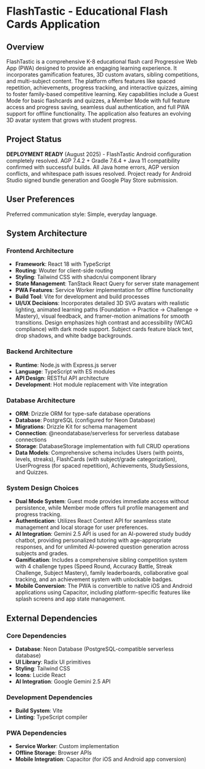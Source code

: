 # FlashTastic - Educational Flash Cards Application

## Overview
FlashTastic is a comprehensive K-8 educational flash card Progressive Web App (PWA) designed to provide an engaging learning experience. It incorporates gamification features, 3D custom avatars, sibling competitions, and multi-subject content. The platform offers features like spaced repetition, achievements, progress tracking, and interactive quizzes, aiming to foster family-based competitive learning. Key capabilities include a Guest Mode for basic flashcards and quizzes, a Member Mode with full feature access and progress saving, seamless dual authentication, and full PWA support for offline functionality. The application also features an evolving 3D avatar system that grows with student progress.

## Project Status
**DEPLOYMENT READY** (August 2025) - FlashTastic Android configuration completely resolved. AGP 7.4.2 + Gradle 7.6.4 + Java 11 compatibility confirmed with successful builds. All Java home errors, AGP version conflicts, and whitespace path issues resolved. Project ready for Android Studio signed bundle generation and Google Play Store submission.

## User Preferences
Preferred communication style: Simple, everyday language.

## System Architecture

### Frontend Architecture
- **Framework**: React 18 with TypeScript
- **Routing**: Wouter for client-side routing
- **Styling**: Tailwind CSS with shadcn/ui component library
- **State Management**: TanStack React Query for server state management
- **PWA Features**: Service Worker implementation for offline functionality
- **Build Tool**: Vite for development and build processes
- **UI/UX Decisions**: Incorporates detailed 3D SVG avatars with realistic lighting, animated learning paths (Foundation → Practice → Challenge → Mastery), visual feedback, and framer-motion animations for smooth transitions. Design emphasizes high contrast and accessibility (WCAG compliance) with dark mode support. Subject cards feature black text, drop shadows, and white badge backgrounds.

### Backend Architecture
- **Runtime**: Node.js with Express.js server
- **Language**: TypeScript with ES modules
- **API Design**: RESTful API architecture
- **Development**: Hot module replacement with Vite integration

### Database Architecture
- **ORM**: Drizzle ORM for type-safe database operations
- **Database**: PostgreSQL (configured for Neon Database)
- **Migrations**: Drizzle Kit for schema management
- **Connection**: @neondatabase/serverless for serverless database connections
- **Storage**: DatabaseStorage implementation with full CRUD operations
- **Data Models**: Comprehensive schema includes Users (with points, levels, streaks), FlashCards (with subject/grade categorization), UserProgress (for spaced repetition), Achievements, StudySessions, and Quizzes.

### System Design Choices
- **Dual Mode System**: Guest mode provides immediate access without persistence, while Member mode offers full profile management and progress tracking.
- **Authentication**: Utilizes React Context API for seamless state management and local storage for user preferences.
- **AI Integration**: Gemini 2.5 API is used for an AI-powered study buddy chatbot, providing personalized tutoring with age-appropriate responses, and for unlimited AI-powered question generation across subjects and grades.
- **Gamification**: Includes a comprehensive sibling competition system with 4 challenge types (Speed Round, Accuracy Battle, Streak Challenge, Subject Mastery), family leaderboards, collaborative goal tracking, and an achievement system with unlockable badges.
- **Mobile Conversion**: The PWA is convertible to native iOS and Android applications using Capacitor, including platform-specific features like splash screens and app state management.

## External Dependencies

### Core Dependencies
- **Database**: Neon Database (PostgreSQL-compatible serverless database)
- **UI Library**: Radix UI primitives
- **Styling**: Tailwind CSS
- **Icons**: Lucide React
- **AI Integration**: Google Gemini 2.5 API

### Development Dependencies
- **Build System**: Vite
- **Linting**: TypeScript compiler

### PWA Dependencies
- **Service Worker**: Custom implementation
- **Offline Storage**: Browser APIs
- **Mobile Integration**: Capacitor (for iOS and Android app conversion)